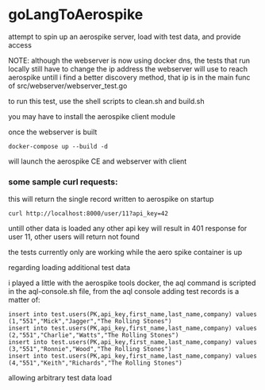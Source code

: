 # goLangToAerospike
attempt to spin up an aerospike server, load with test data, and provide access

NOTE: although the webserver is now using docker dns, the tests that run locally still have to change the ip address the webserver will use to reach aerospike untill i find a better discovery method, that ip is in the main func of src/webserver/webserver_test.go

to run this test, use the shell scripts to clean.sh and build.sh

you may have to install the aerospike client module

once the webserver is built

    docker-compose up --build -d

will launch the aerospike CE and webserver with client

### some sample curl requests:

this will return the single record written to aerospike on startup

    curl http://localhost:8000/user/11?api_key=42

untill other data is loaded any other api key will result in 401 response for user 11, other users will return not found

the tests currently only are working while the aero spike container is up

regarding loading additional test data

i played a little with the aerospike tools docker, the aql command is scripted in the aql-console.sh file, from the aql console adding test records is a matter of:

    insert into test.users(PK,api_key,first_name,last_name,company) values (1,"551","Mick","Jagger","The Rolling Stones")
    insert into test.users(PK,api_key,first_name,last_name,company) values (2,"551","Charlie","Watts","The Rolling Stones")
    insert into test.users(PK,api_key,first_name,last_name,company) values (3,"551","Ronnie","Wood","The Rolling Stones")
    insert into test.users(PK,api_key,first_name,last_name,company) values (4,"551","Keith","Richards","The Rolling Stones")

allowing arbitrary test data load
